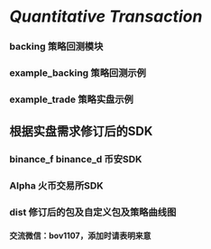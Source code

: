 # _**Quantitative Transaction**_

### backing 策略回测模块

### example_backing 策略回测示例

### example_trade 策略实盘示例

## 根据实盘需求修订后的SDK

### binance_f binance_d 币安SDK

### Alpha 火币交易所SDK

### dist 修订后的包及自定义包及策略曲线图

#### 交流微信：bov1107，添加时请表明来意
